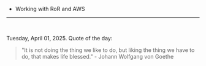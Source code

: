 - Working with RoR and AWS

---

<br>

<!-- quote_marker -->
Tuesday, April 01, 2025. Quote of the day:

> "It is not doing the thing we like to do, but liking the thing we have to do, that makes life blessed." - Johann Wolfgang von Goethe
